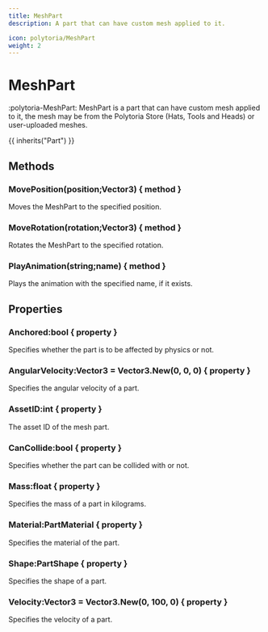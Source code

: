 ```yaml
---
title: MeshPart
description: A part that can have custom mesh applied to it.

icon: polytoria/MeshPart
weight: 2
---
```


# MeshPart

:polytoria-MeshPart: MeshPart is a part that can have custom mesh applied to it, the mesh may be from the Polytoria Store (Hats, Tools and Heads) or user-uploaded meshes.

{{ inherits("Part") }}

## Methods

### MovePosition(position;Vector3) { method }

Moves the MeshPart to the specified position.

### MoveRotation(rotation;Vector3) { method }

Rotates the MeshPart to the specified rotation.

### PlayAnimation(string;name) { method }

Plays the animation with the specified name, if it exists.

## Properties

### Anchored:bool { property }

Specifies whether the part is to be affected by physics or not.

### AngularVelocity:Vector3 = Vector3.New(0, 0, 0) { property }

Specifies the angular velocity of a part.

### AssetID:int { property }

The asset ID of the mesh part.

### CanCollide:bool { property }

Specifies whether the part can be collided with or not.

### Mass:float { property }

Specifies the mass of a part in kilograms.

### Material:PartMaterial { property }

Specifies the material of the part.

### Shape:PartShape { property }

Specifies the shape of a part.

### Velocity:Vector3 = Vector3.New(0, 100, 0) { property }

Specifies the velocity of a part.
